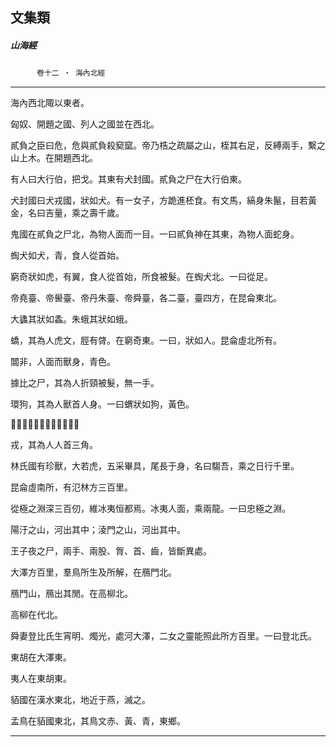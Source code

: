 

## 文集類

##### 山海經
　　　`卷十二 ‧ 海內北經`

* * *

海內西北陬以東者。

匈奴、開題之國、列人之國並在西北。

貳負之臣曰危，危與貳負殺窫窳。帝乃梏之疏屬之山，桎其右足，反縛兩手，繫之山上木。在開題西北。

有人曰大行伯，把戈。其東有犬封國。貳負之尸在大行伯東。

犬封國曰犬戎國，狀如犬。有一女子，方跪進柸食。有文馬，縞身朱鬣，目若黃金，名曰吉量，乘之壽千歲。

鬼國在貳負之尸北，為物人面而一目。一曰貳負神在其東，為物人面蛇身。

蜪犬如犬，青，食人從首始。

窮奇狀如虎，有翼，食人從首始，所食被髮。在蜪犬北。一曰從足。

帝堯臺、帝嚳臺、帝丹朱臺、帝舜臺，各二臺，臺四方，在昆侖東北。

大蠭其狀如螽。朱蛾其狀如蛾。

蟜，其為人虎文，脛有䏿。在窮奇東。一曰，狀如人。昆侖虛北所有。

闒非，人面而獸身，青色。

據比之尸，其為人折頸被髮，無一手。

環狗，其為人獸首人身。一曰蝟狀如狗，黃色。

𥘯，其為物人身黑首從目。

戎，其為人人首三角。

林氏國有珍獸，大若虎，五采畢具，尾長于身，名曰騶吾，乘之日行千里。

昆侖虛南所，有氾林方三百里。

從極之淵深三百仞，維冰夷恒都焉。冰夷人面，乘兩龍。一曰忠極之淵。

陽汙之山，河出其中；淩門之山，河出其中。

王子夜之尸，兩手、兩股、胷、首、齒，皆斷異處。

大澤方百里，羣鳥所生及所解，在鴈門北。

鴈門山，鴈出其閒。在高柳北。

高柳在代北。

舜妻登比氏生宵明、燭光，處河大澤，二女之靈能照此所方百里。一曰登北氏。

東胡在大澤東。

夷人在東胡東。

貊國在漢水東北，地近于燕，滅之。

孟鳥在貊國東北，其鳥文赤、黃、青，東鄉。

* * *

